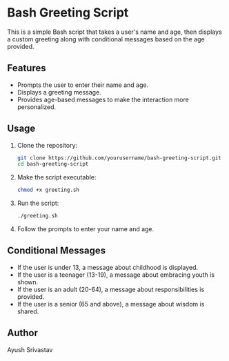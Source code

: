 # Bash Greeting Script

This is a simple Bash script that takes a user's name and age, then displays a custom greeting along with conditional messages based on the age provided.

## Features

- Prompts the user to enter their name and age.
- Displays a greeting message.
- Provides age-based messages to make the interaction more personalized.

## Usage

1. Clone the repository:

   ```bash
   git clone https://github.com/yourusername/bash-greeting-script.git
   cd bash-greeting-script
   ```

2. Make the script executable:

   ```bash
   chmod +x greeting.sh
   ```

3. Run the script:

   ```bash
   ./greeting.sh
   ```

4. Follow the prompts to enter your name and age.

## Conditional Messages

- If the user is under 13, a message about childhood is displayed.
- If the user is a teenager (13-19), a message about embracing youth is shown.
- If the user is an adult (20-64), a message about responsibilities is provided.
- If the user is a senior (65 and above), a message about wisdom is shared.

## Author

Ayush Srivastav
